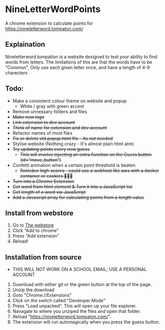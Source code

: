 # NineLetterWordPoints
A chrome extension to calculate points for https://nineletterword.tompaton.com/

## Explaination
Nineletterword.tompation is a website designed to test your ability to find words from letters. 
The limitations of this are that the words have to be "Common", Only use each given letter once, and have a length of 4-9 charecters

## Todo:
 - Make a consistent colour theme on website and popup
   - White / gray with green accent
 - Remove unnessary folders and files
 - ~~Make new logo~~
 - ~~Link extension to dev account~~
 - ~~Think of name for extension and dev account~~
 - Refactor names of most files
 - ~~Fix or delete old popup.html file - Its not needed~~
 - Stylise website (Nothing crazy - It's almost plain html atm)
 - ~~Try updating points every new guess~~
   - ~~This will involve injecting an extra function on the Guess button (id="move_button")~~
 - Confetti animation when a certain point threshold is beaten
   - ~~Remeber high scores \- could use a webhost like aws with a docker container or cookies 🍪🍪🍪~~
 - ~~Turn into a Chrome Extension~~
 - ~~Get word from html element & Turn it into a JavaScript list~~
 - ~~Get length of a word via JavaScript~~
 - ~~Add a Javascipt array for calculating points from a length value~~
 
## Install from webstore
1. Go to [The webstore](https://chrome.google.com/webstore/detail/ggddjojlialohenbgkdnihnbggklcbjl/)
2. Click "Add to chrome"
3. Press "Add extension"
4. Reload!
 
## Installation from source
- THIS WILL NOT WORK ON A SCHOOL EMAIL; USE A PERSONAL ACCOUNT
1. Download with either git or the green button at the top of the page.
2. Unzip the download
3. Goto "Chrome://Extensions"
4. Click on the switch called "Developer Mode"
5. Press "Load unpacked". This will open up your file explorer.
6. Navagate to where you unziped the files and open that folder.
7. Reload "https://nineletterword.tompaton.com/".
8. The extension will run automagically when you press the guess button.
